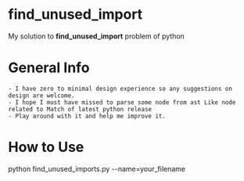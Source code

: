 find_unused_import
==================

My solution to **find_unused_import** problem of python

General Info
============
    - I have zero to minimal design experience so any suggestions on design are welcome.
    - I hope I must have missed to parse some node from ast Like node related to Match of latest python release  
    - Play around with it and help me improve it.
 
How to Use
============
python find_unused_imports.py --name=your_filename